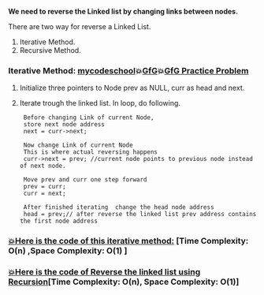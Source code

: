 **We need to reverse the Linked list by changing links between nodes.**   

There are two way for reverse a Linked List.   
1) Iterative Method.   
2) Recursive Method.   

### Iterative Method: [mycodeschool](https://www.youtube.com/watch?v=sYcOK51hl-A&list=PL2_aWCzGMAwI3W_JlcBbtYTwiQSsOTa6P&index=9):boom:[GfG](https://www.geeksforgeeks.org/reverse-a-linked-list/):boom:[GfG Practice Problem](https://practice.geeksforgeeks.org/problems/reverse-a-linked-list/1)   
1) Initialize three pointers to Node prev as NULL, curr as head and next.  
2) Iterate trough the linked list. In loop, do following.

        Before changing Link of current Node,  
        store next node address  
        next = curr->next;   

        Now change Link of current Node  
        This is where actual reversing happens
        curr->next = prev; //current node points to previous node instead of next node.  

        Move prev and curr one step forward  
        prev = curr;      
        curr = next;    
        
        After finished iterating  change the head node address    
        head = prev;// after reverse the linked list prev address contains the first node address     
### [:boom:Here is the code of this iterative method:](https://github.com/Durjoy001/Data-Structure-and-Algorithms/blob/master/Linked%20List/Singly%20Linked%20List/Reverse%20a%20Linked%20List/Reverse%20a%20linked%20list%20-%20Iterative%20method.cpp)  [Time Complexity: O(n) ,Space Complexity: O(1) ]          
### [:boom:Here is the code of Reverse the linked list using Recursion](https://github.com/Durjoy001/Data-Structure-and-Algorithms/blob/master/Linked%20List/Singly%20Linked%20List/Reverse%20a%20Linked%20List/Reverse%20a%20linked%20list%20using%20recursion.cpp)[Time Complexity: O(n), Space Complexity: O(1)]

